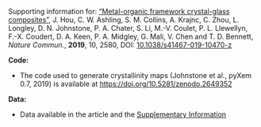 Supporting information for: [“Metal-organic framework crystal-glass composites”](https://doi.org/10.1038/s41467-019-10470-z), J. Hou, C. W. Ashling, S. M. Collins, A. Krajnc, C. Zhou, L. Longley, D. N. Johnstone, P. A. Chater, S. Li, M.-V. Coulet, P. L. Llewellyn, F.-X. Coudert, D. A. Keen, P. A. Midgley, G. Mali, V. Chen and T. D. Bennett, _Nature Commun._, **2019**, 10, 2580, DOI: [10.1038/s41467-019-10470-z](https://doi.org/10.1038/s41467-019-10470-z)


**Code:**

- The code used to generate crystallinity maps (Johnstone et al., pyXem 0.7, 2019) is available at https://doi.org/10.5281/zenodo.2649352

**Data:**

- Data available in the article and the [Supplementary Information](https://www.nature.com/articles/s41467-019-10470-z#Sec20)

